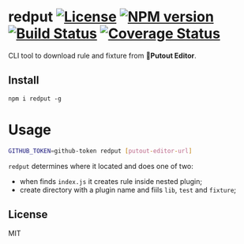 # redput [![License][LicenseIMGURL]][LicenseURL] [![NPM version][NPMIMGURL]][NPMURL] [![Build Status][BuildStatusIMGURL]][BuildStatusURL] [![Coverage Status][CoverageIMGURL]][CoverageURL]

[NPMURL]: https://npmjs.org/package/redput "npm"
[NPMIMGURL]: https://img.shields.io/npm/v/redput.svg?style=flat
[BuildStatusURL]: https://github.com/coderaiser/redput/actions?query=workflow%3A%22Node+CI%22 "Build Status"
[BuildStatusIMGURL]: https://github.com/coderaiser/redput/workflows/Node%20CI/badge.svg
[LicenseURL]: https://tldrlegal.com/license/mit-license "MIT License"
[LicenseIMGURL]: https://img.shields.io/badge/license-MIT-317BF9.svg?style=flat
[CoverageURL]: https://coveralls.io/github/coderaiser/redput?branch=master
[CoverageIMGURL]: https://coveralls.io/repos/coderaiser/redput/badge.svg?branch=master&service=github

CLI tool to download rule and fixture from 🐊**Putout Editor**.

## Install

```
npm i redput -g
```

# Usage

```sh
GITHUB_TOKEN=github-token redput [putout-editor-url]
```

`redput` determines where it located and does one of two:
- when finds `index.js` it creates rule inside nested plugin;
- create directory with a plugin name and fiils `lib`, `test` and `fixture`;

## License

MIT
